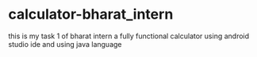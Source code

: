 # calculator-bharat_intern
this is my task 1 of bharat intern a fully functional calculator using android studio ide and using java language
